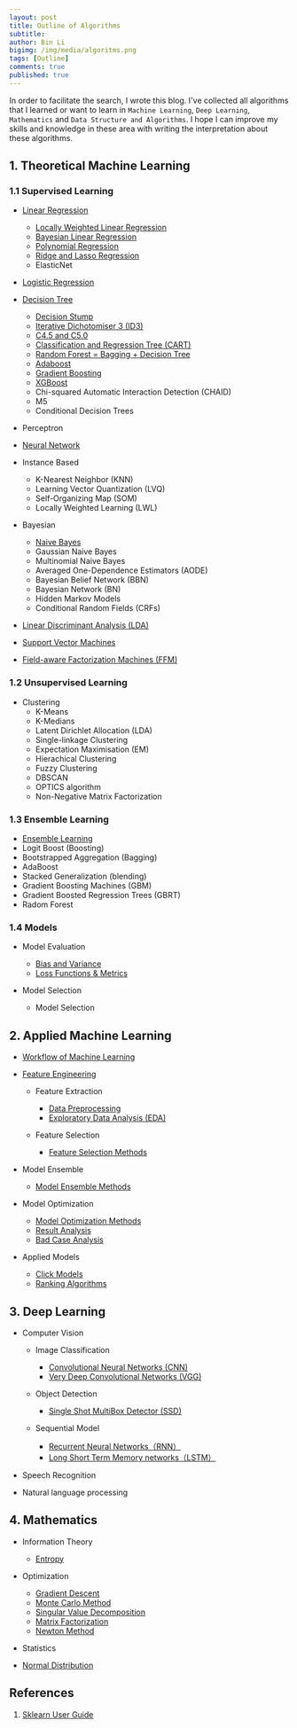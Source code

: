 ```yaml
---
layout: post
title: Outline of Algorithms
subtitle:
author: Bin Li
bigimg: /img/media/algoritms.png
tags: [Outline]
comments: true
published: true
---
```


In order to facilitate the search, I wrote this blog. I've collected all algorithms that I learned or want to learn in `Machine Learning`, `Deep Learning`, `Mathematics` and `Data Structure and Algorithms`. I hope I can improve my skills and knowledge in these area with writing the interpretation about these algorithms. 

## 1. Theoretical Machine Learning
### 1.1 Supervised Learning
* [Linear Regression](https://binlidaily.github.io/2018-06-03-linear-regression/)
    * [Locally Weighted Linear Regression](https://binlidaily.github.io/2019-01-16-lwlr-locally-weighted-linear-regression/)
    * [Bayesian Linear Regression](https://binlidaily.github.io/2019-05-29-bayesian-linear-regression/)
    * [Polynomial Regression](https://binlidaily.github.io/2019-01-16-polynomial-regression/)
    * [Ridge and Lasso Regression](https://binlidaily.github.io/2019-01-16-ridge-lasso/)
    * ElasticNet

* [Logistic Regression](https://binlidaily.github.io/2017-10-03-logistics-regression/)
* [Decision Tree](https://binlidaily.github.io/2018-09-11-decision-tree/)
    - [Decision Stump](https://binlidaily.github.io/2019-06-04-decision-stump/)
    - [Iterative Dichotomiser 3 (ID3)](https://binlidaily.github.io/2019-06-04-id3-iterative-dichotomiser-3/)
    - [C4.5 and C5.0](https://binlidaily.github.io/2019-06-04-C45/)
    * [Classification and Regression Tree (CART)](https://binlidaily.github.io/2019-06-04-cart-classification-and-regression-tree/)
    * [Random Forest = Bagging + Decision Tree](https://binlidaily.github.io/2018-12-11-random-forest/)
    * [Adaboost](https://binlidaily.github.io/2018-10-29-adaboost/)
    * [Gradient Boosting](https://binlidaily.github.io/2018-12-05-gradient-boosting/)
    * [XGBoost](https://binlidaily.github.io/2018-10-29-xgboost/)
    - Chi-squared Automatic Interaction Detection (CHAID)
    - M5
    - Conditional Decision Trees

* Perceptron
* [Neural Network](https://binlidaily.github.io/2018-10-29-neural-network/)
* Instance Based
    - K-Nearest Neighbor (KNN)
    - Learning Vector Quantization (LVQ)
    - Self-Organizing Map (SOM)
    - Locally Weighted Learning (LWL)

* Bayesian
    * [Naive Bayes](https://binlidaily.github.io/2019-05-09-naive-bayes/)
    - Gaussian Naive Bayes
    - Multinomial Naive Bayes
    - Averaged One-Dependence Estimators (AODE)
    - Bayesian Belief Network (BBN)
    - Bayesian Network (BN)
    - Hidden Markov Models
    - Conditional Random Fields (CRFs)

* [Linear Discriminant Analysis (LDA)](https://binlidaily.github.io/2018-08-30-linear-discriminant-analysis/)
* [Support Vector Machines](https://binlidaily.github.io/2019-01-10-support-vector-machines/)
* [Field-aware Factorization Machines (FFM)](https://binlidaily.github.io/2018-10-29-ffm-field-aware-factorization-machines/)

### 1.2 Unsupervised Learning
* Clustering
    * K-Means
    * K-Medians
    * Latent Dirichlet Allocation (LDA)
    * Single-linkage Clustering
    * Expectation Maximisation (EM)
    * Hierachical Clustering
    * Fuzzy Clustering
    * DBSCAN
    * OPTICS algorithm
    * Non-Negative Matrix Factorization


### 1.3 Ensemble Learning
- [Ensemble Learning](https://binlidaily.github.io/2019-02-08-ensembling-learning)
- Logit Boost (Boosting)
- Bootstrapped Aggregation (Bagging)
- AdaBoost
- Stacked Generalization (blending)
- Gradient Boosting Machines (GBM)
- Gradient Boosted Regression Trees (GBRT)
- Radom Forest


### 1.4 Models
*  Model Evaluation
    * [Bias and Variance](https://binlidaily.github.io/2019-01-16-bias-variance/)
    * [Loss Functions & Metrics](https://binlidaily.github.io/2018-12-07-loss-functions/)

* Model Selection
    * Model Selection


## 2. Applied Machine Learning
* [Workflow of Machine Learning](https://binlidaily.github.io/2019-02-25-workflow-of-applying-ml-algorithms-offline-to-online/) 

* [Feature Engineering](https://binlidaily.github.io/2018-06-03-feature-engineering/)
    * Feature Extraction
        * [Data Preprocessing](https://binlidaily.github.io/2018-11-13-data-preprocessing/)
        * [Exploratory Data Analysis (EDA)](https://binlidaily.github.io/2019-01-10-exploratory-data-analysis/)

    * Feature Selection
        * [Feature Selection Methods](https://binlidaily.github.io/2018-06-03-feature-engineering/)

* Model Ensemble
    * [Model Ensemble Methods](https://binlidaily.github.io/2019-02-08-ensembling/)


* Model Optimization
    * [Model Optimization Methods](https://binlidaily.github.io/2019-02-25-model-optimization/)
    * [Result Analysis](https://binlidaily.github.io/2019-02-11-explain-the-result-of-models/)
    * [Bad Case Analysis](https://binlidaily.github.io/2019-03-11-bad-case-analysis/)


* Applied Models
    * [Click Models](https://binlidaily.github.io/2019-02-25-click-models/)
    * [Ranking Algorithms](https://binlidaily.github.io/2019-01-23-ranking-algorithms/)

## 3. Deep Learning
* Computer Vision
    * Image Classification
        * [Convolutional Neural Networks (CNN)](https://binlidaily.github.io/2018-08-27-vgg-very-deep-convolutional-networks/)
        * [Very Deep Convolutional Networks (VGG)](https://binlidaily.github.io/2019-04-08-cnn-convolutional-neural-network/)

    * Object Detection
        * [Single Shot MultiBox Detector (SSD)](https://binlidaily.github.io/2019-01-19-single-shot-multibox-detector/)
    
    * Sequential Model
        * [Recurrent Neural Networks（RNN）](https://binlidaily.github.io/2019-04-12-rnn-recurrent-neural-network/)
        * [Long Short Term Memory networks（LSTM）](https://binlidaily.github.io/2019-04-12-lstm-long-short-term-memory-networks/)

* Speech Recognition
* 	Natural language processing
## 4. Mathematics
* Information Theory
    * [Entropy](https://binlidaily.github.io/2018-10-23-information-theory/)

* Optimization
    * [Gradient Descent](https://binlidaily.github.io/2018-04-24-gradient-descent/)
    * [Monte Carlo Method](https://binlidaily.github.io/2019-01-23-Monte-Carlo-method/)
    * [Singular Value Decomposition](https://binlidaily.github.io/2019-01-10-singular-value-decomposition/)
    * [Matrix Factorization](https://binlidaily.github.io/2019-01-10-matrix-factorization/)
    * [Newton Method](https://binlidaily.github.io/2018-12-27-newton-method/)

* Statistics
* [Normal Distribution](https://binlidaily.github.io/2019-01-23-normal-distribution/)


## References
1. [Sklearn User Guide](https://scikit-learn.org/stable/user_guide.html)